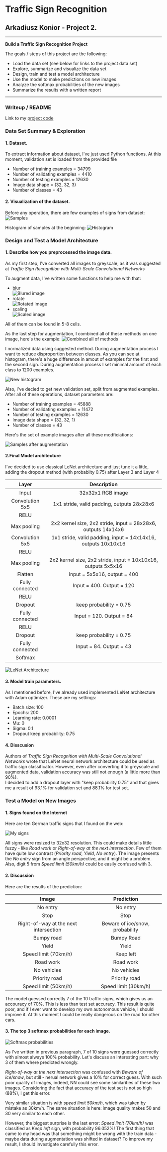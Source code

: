# **Traffic Sign Recognition** 

## Arkadiusz Konior - Project 2.

---

**Build a Traffic Sign Recognition Project**

The goals / steps of this project are the following:
* Load the data set (see below for links to the project data set)
* Explore, summarize and visualize the data set
* Design, train and test a model architecture
* Use the model to make predictions on new images
* Analyze the softmax probabilities of the new images
* Summarize the results with a written report


[//]: # (Image References)

[samples]: ./imgs/samples.png "Samples"
[samples_grey]: ./imgs/sample_grey_aug.png "Samples after modifications"
[distro_before]: ./imgs/distro_before.png "Label's frequency histogram "
[distro_after]: ./imgs/distro_after.png "Label's frequency histogram"
[scaled]: ./imgs/scaled.png "Example of scaled image"
[rotated]: ./imgs/rotated.png "Example of rotated image"
[blured]: ./imgs/blured.png "Example of blured image"
[combined]: ./imgs/combined.png "Example all methods combined"
[softmax]: ./imgs/softmax_prop.png "Softmax probability charts"
[internet]: ./imgs/internet.png "My set of signs found on Internet"
[lenet]: ./imgs/lenet.png "LeNet architecture"
 	



---
### Writeup / README

Link to my [project code](https://github.com/szemranamszyca/CarND-Traffic-Sign-Classifier-Project/blob/master/Traffic_Sign_Classifier.ipynb)

### Data Set Summary & Exploration

#### 1. Dataset.

To extract information about dataset, I've just used Python functions. At this moment, validation set is loaded from the provided file

- Number of training examples = 34799  
- Number of validating examples = 4410  
- Number of testing examples = 12630  
- Image data shape = (32, 32, 3)  
- Number of classes = 43  

#### 2. Visualization of the dataset.

Before any operation, there are few examples of signs from dataset:
![Samples][samples]

Histogram of samples at the beginning:
![Histogram][distro_before]

### Design and Test a Model Architecture

#### 1. Describe how you preprocessed the image data.

As my first step, I've converted all images to greyscale, as it was suggested at *Traffic Sign Recognition with Multi-Scale Convolutional Networks*

To augment data, I've written some functions to help me with that:
+ blur  
![Blured image][blured]
+ rotate  
![Rotated image][rotated]
+ scaling   
![Scaled image][scaled]

All of them can be found in 5-8 cells.

As the last step for augmentation, I combined all of these methods on one image, here's the example:
![Combined all of methods][combined]

I normalized data using suggested method. During augmentation process I want to reduce disproportion between classes. As you can see at histogram, there's a huge difference in amout of examples for the first and the second sign. During augmentation process I set minimal amount of each class to 1200 examples.

![New histogram][distro_after]

Also, I've decied to get new validation set, split from augmented examples. After all of these operations, dataset parameters are:

- Number of training examples = 45888  
- Number of validating examples = 11472  
- Number of testing examples = 12630  
- Image data shape = (32, 32, 1)  
- Number of classes = 43 

Here's the set of example images after all these modficiations:

![Samples after augmentation][samples_grey]


#### 2.Final Model architecture

I've decided to use classical LeNet architecture and just tune it a little, adding the dropout method (with probablity 0.75) after Layer 3 and Layer 4


| Layer         		      |     Description	        					                                    | 
|:---------------------:|:---------------------------------------------:| 
| Input         		      | 32x32x1 RGB image   							| 
| Convolution 5x5       | 1x1 stride, valid padding, outputs 28x28x6 	| 
| RELU					             |												| 
| Max pooling	      	   | 2x2 kernel size, 2x2 stride,  input = 28x28x6, outputs 14x14x6    | 
| Convolution 5x5	      | 1x1 stride, valid padding, input = 14x14x16, outputs 10x10x16  		| 
| RELU					             |												|
| Max pooling	      	   | 2x2 kernel size, 2x2 stride,  input = 10x10x16, outputs 5x5x16    | 
| Flatten               | input = 5x5x16, output = 400 | 
| Fully connected		     | Input = 400. Output = 120 |
| RELU					             |												| 
| Dropout		             |	keep probability = 0.75											| 
| Fully connected		     | Input = 120. Output = 84 |
| RELU					             |												| 
| Dropout		             |	keep probability = 0.75											| 
| Fully connected		     | Input = 84. Output = 43 | 
| Softmax				           |         									| 
 
![LeNet Architecture][lenet]

#### 3. Model train parameters.


As I mentioned before, I've already used implemented LeNet architecture with Adam optimizer. These are my settings:
- Batch size: 100
- Epochs: 200
- Learning rate: 0.0001
- Mu: 0
- Sigma: 0.1
- Dropout keep probability: 0.75

#### 4. Disscusion
Authors of *Traffic Sign Recognition with Multi-Scale Convolutional Networks* wrote that LeNet neural network architecture could be used as traffic sign classificator. However, even after converting it to greyscale and augmented data, validation accuracy was still not enough (a little more than 90%).  
I decided to add a dropout layer with "keep probability 0.75" and that gives me a result of 93.1% for validation set and 88.1% for test set.
 

### Test a Model on New Images

#### 1. Signs found on the Internet

Here are ten German traffic signs that I found on the web:

![My signs][internet]

All signs were resized to 32x32 resolution. This could make details little fuzzy - like *Road work* or *Right-of-way at the next intersection*. Few of them have quite low contrast (*Priority road*, *Yield*, *No entry*). The image presents the *No entry* sign from an angle perspective, and it might be a problem. Also, digit 5 from *Speed limit (50km/h)* could be easily confused with 3.


#### 2. Discussion

Here are the results of the prediction:

| Image			        |     Prediction	        					| 
|:---------------------:|:---------------------------------------------:| 
| No entry      		                       | No entry   				     	|   
| Stop      			                          | Stop 						               				|   
| Right-of-way at the next intersection  | Beware of ice/snow, probability 											|  
| Bumpy road	                            | Bumpy Road					 			 	|  
| Yield			                               | Yield     					    		|  
| Speed limit (70km/h)                   | Keep left   									|   
| Road work                              | Road work   									|   
| No vehicles                            | No vehicles 										|   
| Priority road                       			| Priority road											|  
| Speed limit (50km/h)	                  | Speed limit (30km/h)						|  

The model guessed correctly 7 of the 10 traffic signs, which gives us an accouracy of 70%. This is less than test set accuracy. This result is quite poor, and if I ever want to develop my own autonomous vehicle, I should improve it. At this moment I could be really dangerous on the road for other cars.

#### 3. The top 3 softmax probabilities for each image.

![Softmax probabilities][softmax]

As I've written in previous paragraph, 7 of 10 signs were guessed correctly with almost always 100% probability. Let's discuss  an interesting part: why 3 of them where predicted wrongly.  

*Right-of-way at the next intersection* was confused with *Beware of ice/snow*, but still  - nerual network gives a 10% for correct guess. With such poor quality of images, indeed, NN could see some similarities of these two images. Considering the fact that accuracy of the test set is not so high (88%), I get this error.  

Very similar situation is with *speed limit 50km/h*, which was taken by mistake as 30km/h. The same situation is here: image quality makes 50 and 30 very similar to each other.

However, the biggest surprise is the last error: *Speed limit (70km/h)* was classified as *Keep left* sign, with probability 96.052%! The first thing that came to my head was that something might be wrong with the train data - maybe data during augmentation was shifted in dataset? To improve my result, I should investigate carefully this error.
